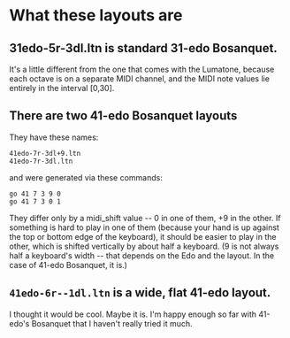 # What these layouts are

## 31edo-5r-3dl.ltn is standard 31-edo Bosanquet.

It's a little different from the one that comes with the Lumatone,
because each octave is on a separate MIDI channel,
and the MIDI note values lie entirely in the interval [0,30].

## There are two 41-edo Bosanquet layouts

They have these names:
```
41edo-7r-3dl+9.ltn
41edo-7r-3dl.ltn
```

and were generated via these commands:
```
go 41 7 3 9 0
go 41 7 3 0 1
```

They differ only by a midi_shift value --
0 in one of them, +9 in the other.
If something is hard to play in one of them
(because your hand is up against the top or bottom edge of the keyboard),
it should be easier to play in the other,
which is shifted vertically by about half a keyboard.
(9 is not always half a keyboard's width --
that depends on the Edo and the layout.
In the case of 41-edo Bosanquet, it is.)

## `41edo-6r--1dl.ltn` is a wide, flat 41-edo layout.

I thought it would be cool. Maybe it is.
I'm happy enough so far with 41-edo's Bosanquet
that I haven't really tried it much.
